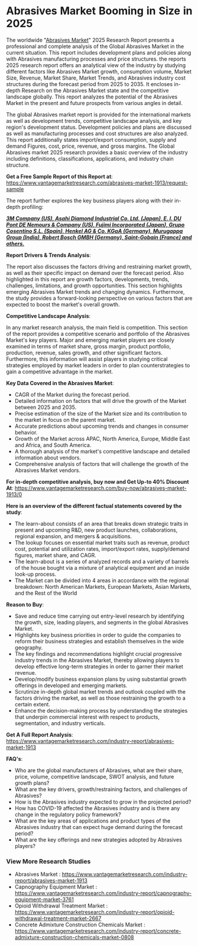 <h1 style="text-align:justify">Abrasives Market Booming in Size in 2025</h1>

<p bis_size="{&quot;x&quot;:20,&quot;y&quot;:87,&quot;w&quot;:1068,&quot;h&quot;:103,&quot;abs_x&quot;:126,&quot;abs_y&quot;:626}">The worldwide &quot;<a bis_size="{&quot;x&quot;:402,&quot;y&quot;:189,&quot;w&quot;:115,&quot;h&quot;:15,&quot;abs_x&quot;:508,&quot;abs_y&quot;:728}" href="https://www.vantagemarketresearch.com/industry-report/abrasives-market-1913">Abrasives Market</a>&quot; 2025 Research Report presents a professional and complete analysis of the Global Abrasives Market in the current situation. This report includes development plans and policies along with Abrasives manufacturing processes and price structures. the reports 2025 research report offers an analytical view of the industry by studying different factors like Abrasives Market growth, consumption volume, Market Size, Revenue, Market Share, Market Trends, and Abrasives industry cost structures during the forecast period from 2025 to 2035. It encloses in-depth Research on the Abrasives Market state and the competitive landscape globally. This report analyzes the potential of the Abrasives Market in the present and future prospects from various angles in detail.</p>

<p bis_size="{&quot;x&quot;:20,&quot;y&quot;:204,&quot;w&quot;:1068,&quot;h&quot;:83,&quot;abs_x&quot;:126,&quot;abs_y&quot;:743}">The global Abrasives market report is provided for the international markets as well as development trends, competitive landscape analysis, and key region&#39;s development status. Development policies and plans are discussed as well as manufacturing processes and cost structures are also analyzed. This report additionally states import/export consumption, supply and demand Figures, cost, price, revenue, and gross margins. The Global Abrasives market 2025 research provides a basic overview of the industry including definitions, classifications, applications, and industry chain structure.</p>

<p bis_size="{&quot;x&quot;:20,&quot;y&quot;:300,&quot;w&quot;:1068,&quot;h&quot;:20,&quot;abs_x&quot;:126,&quot;abs_y&quot;:839}"><strong bis_size="{&quot;x&quot;:20,&quot;y&quot;:302,&quot;w&quot;:262,&quot;h&quot;:15,&quot;abs_x&quot;:126,&quot;abs_y&quot;:841}">Get a Free Sample Report of this Report at</strong>: <a bis_size="{&quot;x&quot;:289,&quot;y&quot;:302,&quot;w&quot;:33,&quot;h&quot;:15,&quot;abs_x&quot;:395,&quot;abs_y&quot;:841}" href="https://www.vantagemarketresearch.com/abrasives-market-1913/request-sample">https://www.vantagemarketresearch.com/abrasives-market-1913/request-sample</a></p>

<p bis_size="{&quot;x&quot;:20,&quot;y&quot;:334,&quot;w&quot;:1068,&quot;h&quot;:20,&quot;abs_x&quot;:126,&quot;abs_y&quot;:873}">The report further explores the key business players along with their in-depth profiling:</p>

<p bis_size="{&quot;x&quot;:20,&quot;y&quot;:368,&quot;w&quot;:1068,&quot;h&quot;:20,&quot;abs_x&quot;:126,&quot;abs_y&quot;:907}"><strong bis_size="{&quot;x&quot;:244,&quot;y&quot;:532,&quot;w&quot;:78,&quot;h&quot;:15,&quot;abs_x&quot;:350,&quot;abs_y&quot;:1071}"><u bis_size="{&quot;x&quot;:244,&quot;y&quot;:532,&quot;w&quot;:78,&quot;h&quot;:15,&quot;abs_x&quot;:350,&quot;abs_y&quot;:1071}"><em bis_size="{&quot;x&quot;:244,&quot;y&quot;:532,&quot;w&quot;:78,&quot;h&quot;:15,&quot;abs_x&quot;:350,&quot;abs_y&quot;:1071}">3M Company (US), Asahi Diamond Industrial Co. Ltd. (Japan), E. I. DU Pont DE Nemours & Company (US), Fujimi Incorporated (Japan), Grupo Cosentino S.L. (Spain), Henkel AG & Co. KGaA (Germany), Murugappa Group (India), Robert Bosch GMBH (Germany), Saint-Gobain (France) and others.</em></u></strong></p>

<p bis_size="{&quot;x&quot;:20,&quot;y&quot;:402,&quot;w&quot;:1068,&quot;h&quot;:20,&quot;abs_x&quot;:126,&quot;abs_y&quot;:941}"><strong>Report Drivers &amp; Trends Analysis</strong>:</p>

<p bis_size="{&quot;x&quot;:20,&quot;y&quot;:571,&quot;w&quot;:1068,&quot;h&quot;:62,&quot;abs_x&quot;:126,&quot;abs_y&quot;:1110}">The report also discusses the factors driving and restraining market growth, as well as their specific impact on demand over the forecast period. Also highlighted in this report are growth factors, developments, trends, challenges, limitations, and growth opportunities. This section highlights emerging Abrasives Market trends and changing dynamics. Furthermore, the study provides a forward-looking perspective on various factors that are expected to boost the market&#39;s overall growth.</p>

<p bis_size="{&quot;x&quot;:20,&quot;y&quot;:646,&quot;w&quot;:1068,&quot;h&quot;:20,&quot;abs_x&quot;:126,&quot;abs_y&quot;:1185}"><strong>Competitive Landscape Analysis</strong>:</p>

<p bis_size="{&quot;x&quot;:20,&quot;y&quot;:680,&quot;w&quot;:1068,&quot;h&quot;:62,&quot;abs_x&quot;:126,&quot;abs_y&quot;:1219}">In any market research analysis, the main field is competition. This section of the report provides a competitive scenario and portfolio of the Abrasives Market&#39;s key players. Major and emerging market players are closely examined in terms of market share, gross margin, product portfolio, production, revenue, sales growth, and other significant factors. Furthermore, this information will assist players in studying critical strategies employed by market leaders in order to plan counterstrategies to gain a competitive advantage in the market.</p>

<p bis_size="{&quot;x&quot;:20,&quot;y&quot;:755,&quot;w&quot;:1068,&quot;h&quot;:20,&quot;abs_x&quot;:126,&quot;abs_y&quot;:1294}"><strong>Key Data Covered in the Abrasives Market</strong>:</p>

<ul>
    <li bis_size="{&quot;x&quot;:20,&quot;y&quot;:789,&quot;w&quot;:1068,&quot;h&quot;:145,&quot;abs_x&quot;:126,&quot;abs_y&quot;:1328}">CAGR of the Market during the forecast period.</li>
    <li bis_size="{&quot;x&quot;:20,&quot;y&quot;:789,&quot;w&quot;:1068,&quot;h&quot;:145,&quot;abs_x&quot;:126,&quot;abs_y&quot;:1328}">Detailed information on factors that will drive the growth of the Market between 2025 and 2035.</li>
    <li bis_size="{&quot;x&quot;:20,&quot;y&quot;:789,&quot;w&quot;:1068,&quot;h&quot;:145,&quot;abs_x&quot;:126,&quot;abs_y&quot;:1328}">Precise estimation of the size of the Market size and its contribution to the market in focus on the parent market.</li>
    <li bis_size="{&quot;x&quot;:20,&quot;y&quot;:789,&quot;w&quot;:1068,&quot;h&quot;:145,&quot;abs_x&quot;:126,&quot;abs_y&quot;:1328}">Accurate predictions about upcoming trends and changes in consumer behavior.</li>
    <li bis_size="{&quot;x&quot;:20,&quot;y&quot;:789,&quot;w&quot;:1068,&quot;h&quot;:145,&quot;abs_x&quot;:126,&quot;abs_y&quot;:1328}">Growth of the Market across APAC, North America, Europe, Middle East and Africa, and South America.</li>
    <li bis_size="{&quot;x&quot;:20,&quot;y&quot;:789,&quot;w&quot;:1068,&quot;h&quot;:145,&quot;abs_x&quot;:126,&quot;abs_y&quot;:1328}">A thorough analysis of the market&#39;s competitive landscape and detailed information about vendors.</li>
    <li bis_size="{&quot;x&quot;:20,&quot;y&quot;:789,&quot;w&quot;:1068,&quot;h&quot;:145,&quot;abs_x&quot;:126,&quot;abs_y&quot;:1328}">Comprehensive analysis of factors that will challenge the growth of the Abrasives Market vendors.</li>
</ul>

<p><strong>For in-depth competitive analysis, buy now and Get Up-to 40% Discount At</strong>: <a bis_size="{&quot;x&quot;:488,&quot;y&quot;:779,&quot;w&quot;:49,&quot;h&quot;:15,&quot;abs_x&quot;:594,&quot;abs_y&quot;:1318}" href="https://www.vantagemarketresearch.com/buy-now/abrasives-market-1913/0">https://www.vantagemarketresearch.com/buy-now/abrasives-market-1913/0</a></p>

<p bis_size="{&quot;x&quot;:20,&quot;y&quot;:948,&quot;w&quot;:1068,&quot;h&quot;:20,&quot;abs_x&quot;:126,&quot;abs_y&quot;:1487}"><strong>Here is an overview of the different factual statements covered by the study</strong>:</p>

<ul>
    <li bis_size="{&quot;x&quot;:20,&quot;y&quot;:982,&quot;w&quot;:1068,&quot;h&quot;:103,&quot;abs_x&quot;:126,&quot;abs_y&quot;:1521}">The learn-about consists of an area that breaks down strategic traits in present and upcoming R&amp;D, new product launches, collaborations, regional expansion, and mergers &amp; acquisitions.</li>
    <li bis_size="{&quot;x&quot;:20,&quot;y&quot;:982,&quot;w&quot;:1068,&quot;h&quot;:103,&quot;abs_x&quot;:126,&quot;abs_y&quot;:1521}">The lookup focuses on essential market traits such as revenue, product cost, potential and utilization rates, import/export rates, supply/demand figures, market share, and CAGR.</li>
    <li bis_size="{&quot;x&quot;:20,&quot;y&quot;:982,&quot;w&quot;:1068,&quot;h&quot;:103,&quot;abs_x&quot;:126,&quot;abs_y&quot;:1521}">The learn-about is a series of analyzed records and a variety of barrels of the house bought via a mixture of analytical equipment and an inside look-up process.</li>
    <li bis_size="{&quot;x&quot;:20,&quot;y&quot;:982,&quot;w&quot;:1068,&quot;h&quot;:103,&quot;abs_x&quot;:126,&quot;abs_y&quot;:1521}">The Market can be divided into 4 areas in accordance with the regional breakdown: North American Markets, European Markets, Asian Markets, and the Rest of the World</li>
</ul>

<p bis_size="{&quot;x&quot;:20,&quot;y&quot;:1099,&quot;w&quot;:1068,&quot;h&quot;:20,&quot;abs_x&quot;:126,&quot;abs_y&quot;:1638}"><strong>Reason to Buy</strong>:</p>

<ul>
    <li bis_size="{&quot;x&quot;:20,&quot;y&quot;:1132,&quot;w&quot;:1068,&quot;h&quot;:145,&quot;abs_x&quot;:126,&quot;abs_y&quot;:1671}">Save and reduce time carrying out entry-level research by identifying the growth, size, leading players, and segments in the global Abrasives Market.</li>
    <li bis_size="{&quot;x&quot;:20,&quot;y&quot;:1132,&quot;w&quot;:1068,&quot;h&quot;:145,&quot;abs_x&quot;:126,&quot;abs_y&quot;:1671}">Highlights key business priorities in order to guide the companies to reform their business strategies and establish themselves in the wide geography.</li>
    <li bis_size="{&quot;x&quot;:20,&quot;y&quot;:1132,&quot;w&quot;:1068,&quot;h&quot;:145,&quot;abs_x&quot;:126,&quot;abs_y&quot;:1671}">The key findings and recommendations highlight crucial progressive industry trends in the Abrasives Market, thereby allowing players to develop effective long-term strategies in order to garner their market revenue.</li>
    <li bis_size="{&quot;x&quot;:20,&quot;y&quot;:1132,&quot;w&quot;:1068,&quot;h&quot;:145,&quot;abs_x&quot;:126,&quot;abs_y&quot;:1671}">Develop/modify business expansion plans by using substantial growth offerings in developed and emerging markets.</li>
    <li bis_size="{&quot;x&quot;:20,&quot;y&quot;:1132,&quot;w&quot;:1068,&quot;h&quot;:145,&quot;abs_x&quot;:126,&quot;abs_y&quot;:1671}">Scrutinize in-depth global market trends and outlook coupled with the factors driving the market, as well as those restraining the growth to a certain extent.</li>
    <li bis_size="{&quot;x&quot;:20,&quot;y&quot;:1132,&quot;w&quot;:1068,&quot;h&quot;:145,&quot;abs_x&quot;:126,&quot;abs_y&quot;:1671}">Enhance the decision-making process by understanding the strategies that underpin commercial interest with respect to products, segmentation, and industry verticals.</li>
</ul>

<p bis_size="{&quot;x&quot;:20,&quot;y&quot;:1291,&quot;w&quot;:1068,&quot;h&quot;:20,&quot;abs_x&quot;:126,&quot;abs_y&quot;:1830}"><strong bis_size="{&quot;x&quot;:20,&quot;y&quot;:1089,&quot;w&quot;:162,&quot;h&quot;:15,&quot;abs_x&quot;:126,&quot;abs_y&quot;:1628}">Get A Full Report Analysis</strong>: <a bis_size="{&quot;x&quot;:189,&quot;y&quot;:1089,&quot;w&quot;:33,&quot;h&quot;:15,&quot;abs_x&quot;:295,&quot;abs_y&quot;:1628}" href="https://www.vantagemarketresearch.com/industry-report/abrasives-market-1913">https://www.vantagemarketresearch.com/industry-report/abrasives-market-1913</a></p>

<p bis_size="{&quot;x&quot;:20,&quot;y&quot;:1325,&quot;w&quot;:1068,&quot;h&quot;:20,&quot;abs_x&quot;:126,&quot;abs_y&quot;:1864}"><strong>FAQ&#39;s</strong>:</p>

<ul>
    <li bis_size="{&quot;x&quot;:20,&quot;y&quot;:1359,&quot;w&quot;:1068,&quot;h&quot;:124,&quot;abs_x&quot;:126,&quot;abs_y&quot;:1898}">Who are the global manufacturers of Abrasives, what are their share, price, volume, competitive landscape, SWOT analysis, and future growth plans?</li>
    <li bis_size="{&quot;x&quot;:20,&quot;y&quot;:1359,&quot;w&quot;:1068,&quot;h&quot;:124,&quot;abs_x&quot;:126,&quot;abs_y&quot;:1898}">What are the key drivers, growth/restraining factors, and challenges of Abrasives?</li>
    <li bis_size="{&quot;x&quot;:20,&quot;y&quot;:1359,&quot;w&quot;:1068,&quot;h&quot;:124,&quot;abs_x&quot;:126,&quot;abs_y&quot;:1898}">How is the Abrasives industry expected to grow in the projected period?</li>
    <li bis_size="{&quot;x&quot;:20,&quot;y&quot;:1359,&quot;w&quot;:1068,&quot;h&quot;:124,&quot;abs_x&quot;:126,&quot;abs_y&quot;:1898}">How has COVID-19 affected the Abrasives industry and is there any change in the regulatory policy framework?</li>
    <li bis_size="{&quot;x&quot;:20,&quot;y&quot;:1359,&quot;w&quot;:1068,&quot;h&quot;:124,&quot;abs_x&quot;:126,&quot;abs_y&quot;:1898}">What are the key areas of applications and product types of the Abrasives industry that can expect huge demand during the forecast period?</li>
    <li bis_size="{&quot;x&quot;:20,&quot;y&quot;:1359,&quot;w&quot;:1068,&quot;h&quot;:124,&quot;abs_x&quot;:126,&quot;abs_y&quot;:1898}">What are the key offerings and new strategies adopted by Abrasives players?</li>
</ul>

<h3 bis_size="{&quot;x&quot;:20,&quot;y&quot;:1398,&quot;w&quot;:1068,&quot;h&quot;:18,&quot;abs_x&quot;:126,&quot;abs_y&quot;:1937}"><strong bis_size="{&quot;x&quot;:20,&quot;y&quot;:1398,&quot;w&quot;:206,&quot;h&quot;:17,&quot;abs_x&quot;:126,&quot;abs_y&quot;:1937}">View More Research Studies</strong></h3>

<ul bis_size="{&quot;x&quot;:20,&quot;y&quot;:1432,&quot;w&quot;:1068,&quot;h&quot;:83,&quot;abs_x&quot;:126,&quot;abs_y&quot;:1971}">
    <li bis_size="{&quot;x&quot;:60,&quot;y&quot;:1432,&quot;w&quot;:988,&quot;h&quot;:20,&quot;abs_x&quot;:166,&quot;abs_y&quot;:1971}">Abrasives Market : <a bis_size="{&quot;x&quot;:124,&quot;y&quot;:1434,&quot;w&quot;:33,&quot;h&quot;:15,&quot;abs_x&quot;:230,&quot;abs_y&quot;:1973}" href="https://www.vantagemarketresearch.com/industry-report/abrasives-market-1913">https://www.vantagemarketresearch.com/industry-report/abrasives-market-1913</a></li>
    <li bis_size="{&quot;x&quot;:60,&quot;y&quot;:1453,&quot;w&quot;:988,&quot;h&quot;:20,&quot;abs_x&quot;:166,&quot;abs_y&quot;:1992}">Capnography Equipment Market : <a bis_size="{&quot;x&quot;:126,&quot;y&quot;:1455,&quot;w&quot;:33,&quot;h&quot;:15,&quot;abs_x&quot;:232,&quot;abs_y&quot;:1994}" href="https://www.vantagemarketresearch.com/industry-report/capnography-equipment-market-3761">https://www.vantagemarketresearch.com/industry-report/capnography-equipment-market-3761</a></li>
    <li bis_size="{&quot;x&quot;:60,&quot;y&quot;:1473,&quot;w&quot;:988,&quot;h&quot;:20,&quot;abs_x&quot;:166,&quot;abs_y&quot;:2012}">Opioid Withdrawal Treatment Market : <a bis_size="{&quot;x&quot;:126,&quot;y&quot;:1475,&quot;w&quot;:33,&quot;h&quot;:15,&quot;abs_x&quot;:232,&quot;abs_y&quot;:2014}" href="https://www.vantagemarketresearch.com/industry-report/opioid-withdrawal-treatment-market-2667">https://www.vantagemarketresearch.com/industry-report/opioid-withdrawal-treatment-market-2667</a></li>
    <li bis_size="{&quot;x&quot;:60,&quot;y&quot;:1494,&quot;w&quot;:988,&quot;h&quot;:20,&quot;abs_x&quot;:166,&quot;abs_y&quot;:2033}">Concrete Admixture Construction Chemicals Market : <a bis_size="{&quot;x&quot;:126,&quot;y&quot;:1496,&quot;w&quot;:33,&quot;h&quot;:15,&quot;abs_x&quot;:232,&quot;abs_y&quot;:2035}" href="https://www.vantagemarketresearch.com/industry-report/concrete-admixture-construction-chemicals-market-0808">https://www.vantagemarketresearch.com/industry-report/concrete-admixture-construction-chemicals-market-0808</a></li>
</ul>
</div>
